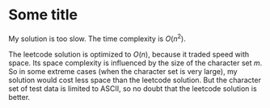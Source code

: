 # Some title

My solution is too slow. The time complexity is $O(n^2)$.

The leetcode solution is optimized to $O(n)$, because it traded speed with space. Its space complexity is influenced by the size of the character set $m$. So in some extreme cases (when the character set is very large), my solution would cost less space than the leetcode solution. But the character set of test data is limited to ASCII, so no doubt that the leetcode solution is better.

